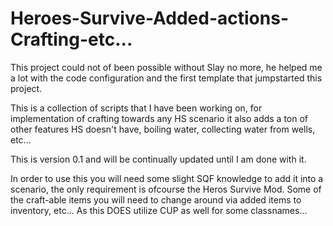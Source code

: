 # Heroes-Survive-Added-actions-Crafting-etc...

This project could not of been possible without Slay no more, he helped me a lot with the code configuration and the first template that jumpstarted this project.

This is a collection of scripts that I have been working on, for implementation of crafting towards any HS scenario it also adds a ton of other features HS doesn't have, boiling water, collecting water from wells, etc...

This is version 0.1 and will be continually updated until I am done with it.

In order to use this you will need some slight SQF knowledge to add it into a scenario, the only requirement is ofcourse the Heros Survive Mod. Some of the craft-able items you will need to change around via added items to inventory, etc... As this DOES utilize CUP as well for some classnames... 


